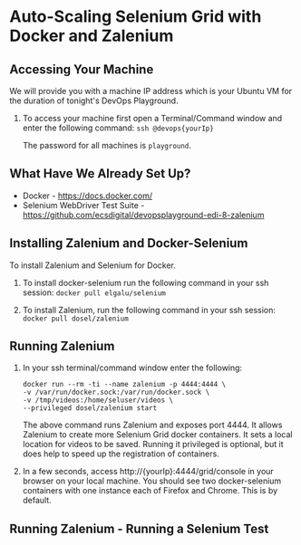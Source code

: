 # Auto-Scaling Selenium Grid with Docker and Zalenium

## Accessing Your Machine

We will provide you with a machine IP address which is your Ubuntu VM for the duration of tonight's DevOps Playground.

1. To access your machine first open a Terminal/Command window and enter the following command:
    `ssh @devops{yourIp}`
    
    The password for all machines is `playground`. 

## What Have We Already Set Up?

- Docker - https://docs.docker.com/
- Selenium WebDriver Test Suite - https://github.com/ecsdigital/devopsplayground-edi-8-zalenium 

## Installing Zalenium and Docker-Selenium

To install Zalenium and Selenium for Docker. 

1. To install docker-selenium run the following command in your ssh session:
    `docker pull elgalu/selenium`

2. To install Zalenium, run the following command in your ssh session:
    `docker pull dosel/zalenium`

## Running Zalenium

1. In your ssh terminal/command window enter the following:

     ```
     docker run --rm -ti --name zalenium -p 4444:4444 \
     -v /var/run/docker.sock:/var/run/docker.sock \
     -v /tmp/videos:/home/seluser/videos \
     --privileged dosel/zalenium start
     ```

    The above command runs Zalenium and exposes port 4444. 
    It allows Zalenium to create more Selenium Grid docker containers.
    It sets a local location for videos to be saved. 
    Running it privileged is optional, but it does help to speed up the registration of containers.

2. In a few seconds, access http://{yourIp}:4444/grid/console in your browser on your local machine.
    You should see two docker-selenium containers with one instance each of Firefox and Chrome. This is by default.

## Running Zalenium - Running a Selenium Test



